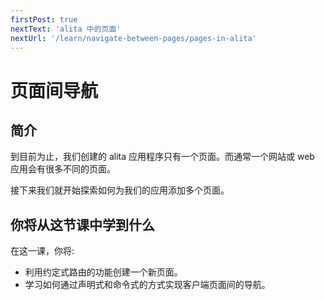 ```yaml
---
firstPost: true
nextText: 'alita 中的页面'
nextUrl: '/learn/navigate-between-pages/pages-in-alita'
---
```


# 页面间导航

## 简介

到目前为止，我们创建的 alita 应用程序只有一个页面。而通常一个网站或 web 应用会有很多不同的页面。

接下来我们就开始探索如何为我们的应用添加多个页面。

## 你将从这节课中学到什么

在这一课，你将:

- 利用约定式路由的功能创建一个新页面。
- 学习如何通过声明式和命令式的方式实现客户端页面间的导航。
